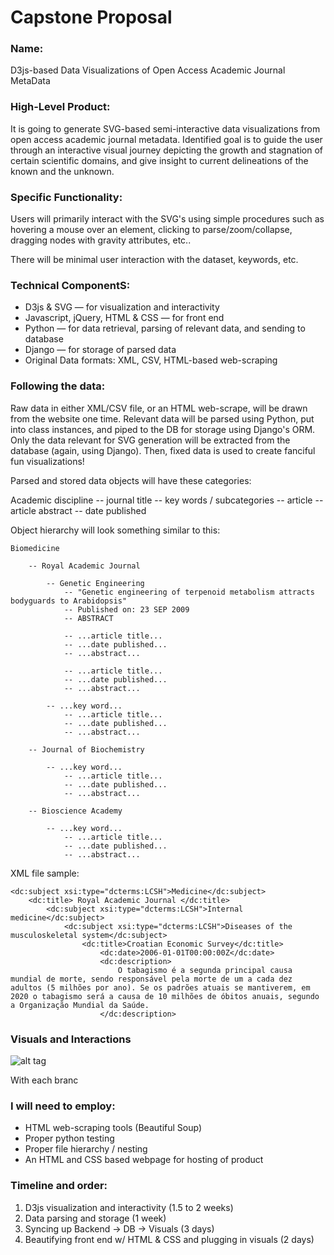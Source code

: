 # Capstone Proposal

### Name:

D3js-based Data Visualizations of Open Access Academic Journal MetaData


### High-Level Product:

It is going to generate SVG-based semi-interactive data visualizations from open access academic journal metadata. Identified goal is to guide the user through an interactive visual journey depicting the growth and stagnation of certain scientific domains, and give insight to current delineations of the known and the unknown.


### Specific Functionality:

Users will primarily interact with the SVG's using simple procedures such as hovering a mouse over an element, clicking to parse/zoom/collapse, dragging nodes with gravity attributes, etc.. 

There will be minimal user interaction with the dataset, keywords, etc.


### Technical ComponentS:

* D3js & SVG — for visualization and interactivity
* Javascript, jQuery, HTML & CSS — for front end
* Python — for data retrieval, parsing of relevant data, and sending to database
* Django — for storage of parsed data
* Original Data formats: XML, CSV, HTML-based web-scraping


### Following the data:

Raw data in either XML/CSV file, or an HTML web-scrape, will be drawn from the website one time. Relevant data will be parsed using Python, put into class instances, and piped to the DB for storage using Django's ORM. Only the data relevant for SVG generation will be extracted from the database (again, using Django). Then, fixed data is used to create fanciful fun visualizations!

Parsed and stored data objects will have these categories:

Academic discipline -- journal title -- key words / subcategories -- article -- article abstract -- date published

Object hierarchy will look something similar to this:
    
    Biomedicine
      
        -- Royal Academic Journal
        
            -- Genetic Engineering
                -- "Genetic engineering of terpenoid metabolism attracts bodyguards to Arabidopsis"
                -- Published on: 23 SEP 2009
                -- ABSTRACT
                
                -- ...article title...
                -- ...date published...
                -- ...abstract...
                
                -- ...article title...
                -- ...date published...
                -- ...abstract...
                
            -- ...key word...
                -- ...article title...
                -- ...date published...
                -- ...abstract...
                
        -- Journal of Biochemistry
        
            -- ...key word...
                -- ...article title...
                -- ...date published...
                -- ...abstract...
                
        -- Bioscience Academy 
        
            -- ...key word...
                -- ...article title...
                -- ...date published...
                -- ...abstract...

XML file sample:

    <dc:subject xsi:type="dcterms:LCSH">Medicine</dc:subject>
        <dc:title> Royal Academic Journal </dc:title>
            <dc:subject xsi:type="dcterms:LCSH">Internal medicine</dc:subject>
                <dc:subject xsi:type="dcterms:LCSH">Diseases of the musculoskeletal system</dc:subject>
                    <dc:title>Croatian Economic Survey</dc:title>
                        <dc:date>2006-01-01T00:00:00Z</dc:date>
                        <dc:description>
                            O tabagismo é a segunda principal causa mundial de morte, sendo responsável pela morte de um a cada dez adultos (5 milhões por ano). Se os padrões atuais se mantiverem, em 2020 o tabagismo será a causa de 10 milhões de óbitos anuais, segundo a Organização Mundial da Saúde.
                        </dc:description>
    

### Visuals and Interactions


![alt tag](https://raw.githubusercontent.com/bizzcat/D3-visualizations/tree-example.png)

With each branc


### I will need to employ:
- HTML web-scraping tools (Beautiful Soup)
- Proper python testing
- Proper file hierarchy / nesting
- An HTML and CSS based webpage for hosting of product


### Timeline and order:

1. D3js visualization and interactivity (1.5 to 2 weeks)
2. Data parsing and storage (1 week)
3. Syncing up Backend → DB → Visuals (3 days)
4. Beautifying front end w/ HTML & CSS and plugging in visuals (2 days)

